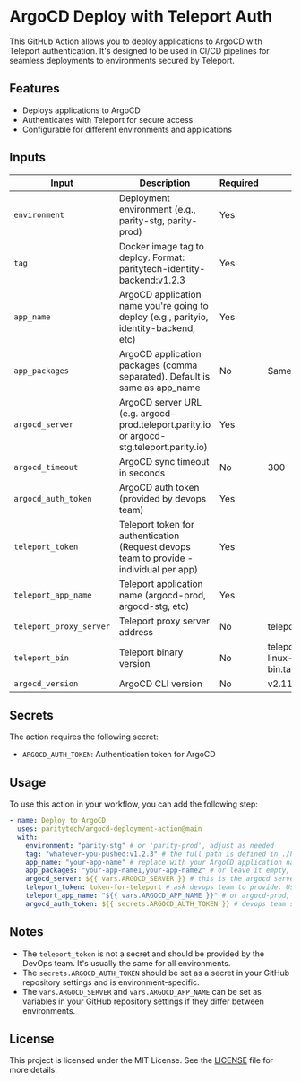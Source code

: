 # ArgoCD Deploy with Teleport Auth

This GitHub Action allows you to deploy applications to ArgoCD with Teleport authentication. It's designed to be used in CI/CD pipelines for seamless deployments to environments secured by Teleport.

## Features

- Deploys applications to ArgoCD
- Authenticates with Teleport for secure access
- Configurable for different environments and applications

## Inputs

| Input                   | Description                                                                              | Required | Default                                 |
| ----------------------- | ---------------------------------------------------------------------------------------- | -------- | --------------------------------------- |
| `environment`           | Deployment environment (e.g., parity-stg, parity-prod)                                   | Yes      |                                         |
| `tag`                   | Docker image tag to deploy. Format: paritytech-identity-backend:v1.2.3                   | Yes      |                                         |
| `app_name`              | ArgoCD application name you're going to deploy (e.g., parityio, identity-backend, etc)   | Yes      |                                         |
| `app_packages`          | ArgoCD application packages (comma separated). Default is same as app_name               | No       | Same as `app_name`                      |
| `argocd_server`         | ArgoCD server URL (e.g. argocd-prod.teleport.parity.io or argocd-stg.teleport.parity.io) | Yes      |                                         |
| `argocd_timeout`        | ArgoCD sync timeout in seconds                                                           | No       | 300                                     |
| `argocd_auth_token`     | ArgoCD auth token (provided by devops team)                                              | Yes      |                                         |
| `teleport_token`        | Teleport token for authentication (Request devops team to provide - individual per app)  | Yes      |                                         |
| `teleport_app_name`     | Teleport application name (argocd-prod, argocd-stg, etc)                                 | Yes      |                                         |
| `teleport_proxy_server` | Teleport proxy server address                                                            | No       | teleport.parity.io:443                  |
| `teleport_bin`          | Teleport binary version                                                                  | No       | teleport-v16.0.3-linux-amd64-bin.tar.gz |
| `argocd_version`        | ArgoCD CLI version                                                                       | No       | v2.11.4                                 |

## Secrets

The action requires the following secret:

- `ARGOCD_AUTH_TOKEN`: Authentication token for ArgoCD

## Usage

To use this action in your workflow, you can add the following step:

```yaml
- name: Deploy to ArgoCD
  uses: paritytech/argocd-deployment-action@main
  with:
    environment: "parity-stg" # or 'parity-prod', adjust as needed
    tag: "whatever-you-pushed:v1.2.3" # the full path is defined in ./helm, that's the rest
    app_name: "your-app-name" # replace with your ArgoCD application name
    app_packages: "your-app-name1,your-app-name2" # or leave it empty, if it's just one app
    argocd_server: ${{ vars.ARGOCD_SERVER }} # this is the argocd server, different per env
    teleport_token: token-for-teleport # ask devops team to provide. Usually the same for all envs.
    teleport_app_name: "${{ vars.ARGOCD_APP_NAME }}" # or argocd-prod, argocd-stg, argocd-chains etc, depending where you app is deployed
    argocd_auth_token: ${{ secrets.ARGOCD_AUTH_TOKEN }} # devops team should provide this & set as secret in github (env specific)
```

## Notes

- The `teleport_token` is not a secret and should be provided by the DevOps team. It's usually the same for all environments.
- The `secrets.ARGOCD_AUTH_TOKEN` should be set as a secret in your GitHub repository settings and is environment-specific.
- The `vars.ARGOCD_SERVER` and `vars.ARGOCD_APP_NAME` can be set as variables in your GitHub repository settings if they differ between environments.

## License

This project is licensed under the MIT License. See the [LICENSE](LICENSE) file for more details.
